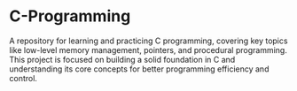 # C-Programming
A repository for learning and practicing C programming, covering key topics like low-level memory management, pointers, and procedural programming. This project is focused on building a solid foundation in C and understanding its core concepts for better programming efficiency and control.
